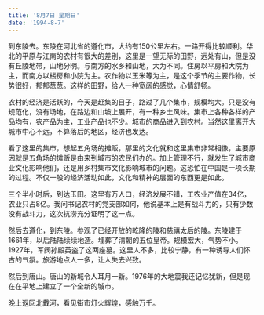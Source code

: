 ```yaml
---
title: '8月7日 星期日'
date: '1994-8-7'
---
```


到东陵去。东陵在河北省的遵化市，大约有150公里左右。一路开得比较顺利。华北的平原与江南的农村有很大的差别，这里是一望无际的田野，远处有山，但是没有丘陵地带，山地分明。与南方的水乡和山地，大为不同。住房以平房和大院为主，而南方以楼房和小院为主。农作物以玉米等为主，是这个季节的主要作物，长势很好，郁郁葱葱。这样的田野，给人一种宽阔的感觉，心情舒畅。

农村的经济是活跃的，今天是赶集的日子，路过了几个集市，规模均大。只是没有规范化，没有场地，在路边和山坡上展开，有一种乡土风味。集市上各种各样的产品均有，农产品为主，工业产品也不少。城市的商品进入到农村。当然这里离开大城市中心不远，不算落后的地区，经济也发达。

看了这里的集市，想起五角场的摊贩，那里的文化就和这里集市非常相像，主要原因就是五角场的摊贩是由来到城市的农民们办的。加上管理不行，就发生了城市商业文化影响他们，还是用乡村集市文化影响城市的问题。这恐怕在中国是一项长期的过程。不仅一般的经济活动如此，文化和精神的层面的东西更是如此。

三个半小时后，到达玉田。这里有万人口，经济发展不错，工农业产值在34亿，农业只占8亿。我问书记农村的党支部如何，他说基本上是有战斗力的，只有少数没有战斗力，这次抗涝充分证明了这一点。

然后去遵化，到东陵。参观了已经开放的乾隆的陵和慈禧太后的陵。东陵建于1661年，以后陆陆续续地造。埋葬了清朝的五位皇帝。规模宏大，气势不小。1927年，军阀孙殿英盗了这两座墓。这里人不多，比较宁静，有一种诱导人们怀古的气氛。旅游地点人一多，让人失去兴致。

然后到唐山。唐山的新城令人耳月一新。1976年的大地震我还记忆犹新，但是现在在平地上建立了一个全新的城市。

晚上返回北戴河，看见街市灯火辉煌，感触万千。

